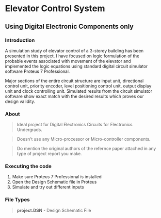 # Elevator Control System
## Using Digital Electronic Components only


### Introduction

A simulation study of elevator control of a 3-storey building has been presented in this project. I 
have focused on logic formulation of the probable events associated with movement of the elevator and 
implemented the logic equations using standard digital circuit simulator software Proteus 7 Professional. 

Major sections of the entire circuit structure are input unit, directional control unit, priority encoder, level positioning 
control unit, output display unit and clock controlling unit. Simulated results from the circuit simulator software 
show exact match with the desired results which proves our design validity.

### About

> Ideal project for Digital Electronics Circuits for Electronics Undergrads.

> Doesn't use any Micro-processor or Micro-controller components.

> Do mention the original authors of the refernce paper attached in any type of project report you make.

### Executing the code

1.	Make sure Proteus 7 Professional is installed
2.	Open the Design Schematic file in Proteus
3.  Simulate and try out different inputs

### File Types

> **project.DSN** - Design Schematic File
